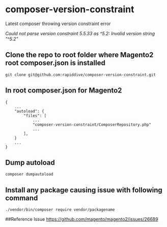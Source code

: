 # composer-version-constraint
Latest composer throwing version constraint error 

*Could not parse version constraint 5.5.33 as ^5.2: Invalid version string "^5.2"*

## Clone the repo to root folder where Magento2 root composer.json is installed
```shell script
git clone git@github.com:rapiddive/composer-version-constraint.git
```

## In root composer.json for Magento2
```composer log
{
    ...
    "autoload": {
        "files": [
            ...
            "composer-version-constraint/ComposerRepository.php"
            ...
        ],
    }
    ...
}
```
## Dump autoload
```shell script
composer dumpautoload
```

## Install any package causing issue with following command
```shell script
./vendor/bin/composer require vendor/packagename
```

##Reference Issue
https://github.com/magento/magento2/issues/26689
